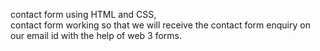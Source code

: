 contact form using HTML and CSS,<br> contact form working so that we will receive the contact form enquiry on our email id with the help of web 3 forms.

